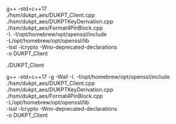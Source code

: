 g++ -std=c++17 \
./hsm/dukpt_aes/DUKPT_Client.cpp \
./hsm/dukpt_aes/DUKPTKeyDerivation.cpp \
./hsm/dukpt_aes/Format4PinBlock.cpp \
-I. -I/opt/homebrew/opt/openssl/include \
-L/opt/homebrew/opt/openssl/lib \
 -lssl -lcrypto -Wno-deprecated-declarations \
-o DUKPT_Client

./DUKPT_Client


g++ -std=c++17 -g -Wall -I. -I/opt/homebrew/opt/openssl/include \
./hsm/dukpt_aes/DUKPT_Client.cpp \
./hsm/dukpt_aes/DUKPTKeyDerivation.cpp \
./hsm/dukpt_aes/Format4PinBlock.cpp \
-L/opt/homebrew/opt/openssl/lib \
-lssl -lcrypto -Wno-deprecated-declarations \
-o DUKPT_Client

